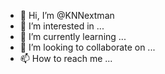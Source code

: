 - 👋 Hi, I’m @KNNextman
- 👀 I’m interested in ...
- 🌱 I’m currently learning ...
- 💞️ I’m looking to collaborate on ...
- 📫 How to reach me ...

<!---
KNNextman/KNNextman is a ✨ special ✨ repository because its `README.md` (this file) appears on your GitHub profile.
You can click the Preview link to take a look at your changes.
--->
